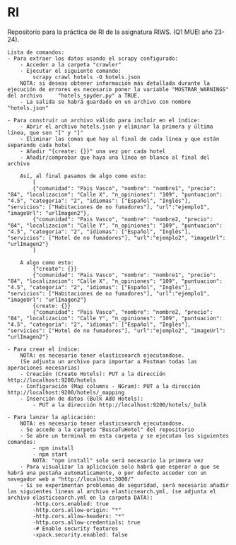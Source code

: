 # RI
Repositorio para la práctica de RI de la asignatura RIWS. (Q1 MUEI año 23-24).

    Lista de comandos:
    - Para extraer los datos usando el scrapy configurado:
        - Acceder a la carpeta "crawler"
        - Ejecutar el siguiente comando:
            scrapy crawl hotels -O hotels.json
        NOTA: si deseas obtener información más detallada durante la ejecución de errores es necesario poner la variable "MOSTRAR_WARNINGS" del archivo     "hotels_spyder.py" a TRUE.
        - La salida se habrá guardado en un archivo con nombre "hotels.json"

    - Para construír un archivo válido para incluír en el índice:
        - Abrir el archivo hotels.json y eliminar la primera y última línea, que son "[" y "]"
        - Eliminar las comas que hay al final de cada línea y que están separando cada hotel
        - Añadir "{create: {}}" una vez por cada hotel
        - Añadir/comprobar que haya una línea en blanco al final del archivo

        Así, al final pasamos de algo como esto:
            [
            {"comunidad": "Pais Vasco", "nombre": "nombre1", "precio": "84", "localizacion": "Calle X", "n_opiniones": "109", "puntuacion": "4.5", "categoria": "2", "idiomas": ["Español", "Inglés"], "servicios": ["Habitaciones de no fumadores"], "url":"ejemplo1", "imageUrl": "urlImagen2"},
            {"comunidad": "Pais Vasco", "nombre": "nombre2, "precio": "84", "localizacion": "Calle Y", "n_opiniones": "109", "puntuacion": "4.5", "categoria": "2", "idiomas": ["Español", "Inglés"], "servicios": ["Hotel de no fumadores"], "url":"ejemplo2", "imageUrl": "urlImagen2"}
            ]

        A algo como esto:
            {"create": {}}
            {"comunidad": "Pais Vasco", "nombre": "nombre1", "precio": "84", "localizacion": "Calle X", "n_opiniones": "109", "puntuacion": "4.5", "categoria": "2", "idiomas": ["Español", "Inglés"], "servicios": ["Habitaciones de no fumadores"], "url":"ejemplo1", "imageUrl": "urlImagen2"}
            {create: {}}
            {"comunidad": "Pais Vasco", "nombre": "nombre2, "precio": "84", "localizacion": "Calle Y", "n_opiniones": "109", "puntuacion": "4.5", "categoria": "2", "idiomas": ["Español", "Inglés"], "servicios": ["Hotel de no fumadores"], "url":"ejemplo2", "imageUrl": "urlImagen2"}

    - Para crear el índice:
        NOTA: es necesario tener elasticsearch ejecutandose.
        (Se adjunta un archivo para importar a Postman todas las operaciones necesarias)
        - Creación (Create Hotels): PUT a la dirección http://localhost:9200/hotels
        - Configuración (Map columns - NGram): PUT a la dirección http://localhost:9200/hotels/_mapping
        - Inserción de datos (Bulk Add Hotels):
            - PUT a la dirección http://localhost:9200/hotels/_bulk

    - Para lanzar la aplicación:
        NOTA: es necesario tener elasticsearch ejecutandose.
        - Se accede a la carpeta "BuscaTuHotel" del repositorio
        - Se abre un terminal en esta carpeta y se ejecutan los siguientes comandos:
            - npm install
            - npm start
            NOTA: "npm install" solo será necesario la primera vez
        - Para visualizar la aplicación solo habrá que esperar a que se habrá una pestaña automaticamente, o por defecto acceder con un navegador web a "http://localhost:3000/"
        - Si se experimentan problemas de seguridad, será necesario añadir las siguientes lineas al archivo elasticsearch.yml, (se adjunta el archivo elasticsearch.yml en la carpeta DATA):
            -http.cors.enabled: true
            -http.cors.allow-origin: "*"
            -http.cors.allow-headers: "*"
            -http.cors.allow-credentials: true
            -# Enable security features
            -xpack.security.enabled: false

